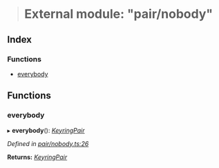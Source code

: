 > # External module: "pair/nobody"

## Index

### Functions

* [everybody](_pair_nobody_.md#everybody)

## Functions

###  everybody

▸ **everybody**(): *[KeyringPair](../interfaces/_types_.keyringpair.md)*

*Defined in [pair/nobody.ts:26](https://github.com/polkadot-js/common/blob/de7e9f8/packages/keyring/src/pair/nobody.ts#L26)*

**Returns:** *[KeyringPair](../interfaces/_types_.keyringpair.md)*